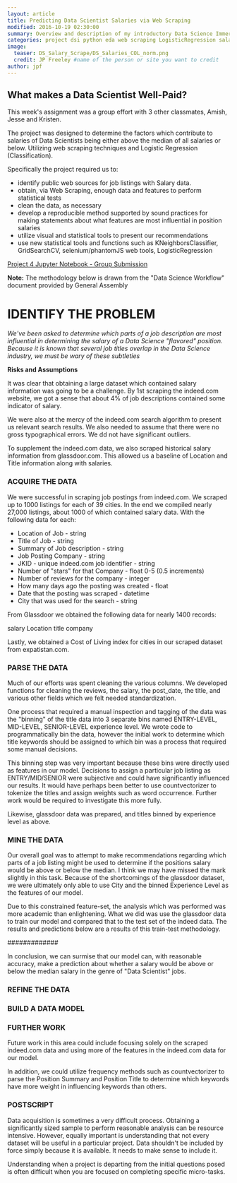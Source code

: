 ```yaml
---
layout: article
title: Predicting Data Scientist Salaries via Web Scraping
modified: 2016-10-19 02:30:00
summary: Overview and description of my introductory Data Science Immersive project
categories: project dsi python eda web scraping LogisticRegression salary glassdoor
image:
  teaser: DS_Salary_Scrape/DS_Salaries_COL_norm.png
  credit: JP Freeley #name of the person or site you want to credit
author: jpf 
---
```


What makes a Data Scientist Well-Paid?
-----------------------

This week's assignment was a group effort with 3 other classmates, Amish, Jesse and Kristen.

The project was designed to determine the factors which contribute to salaries of Data Scientists being either above the median of all salaries or below. Utilizing web scraping techniques and Logistic Regression (Classification).

Specifically the project required us to:

-	identify public web sources for job listings with Salary data.
-	obtain, via Web Scraping, enough data and features to perform statistical tests
-	clean the data, as necessary
-	develop a reproducible method supported by sound practices for making statements about what features are most influential in position salaries
-	utilize visual and statistical tools to present our recommendations
-	use new statistical tools and functions such as KNeighborsClassifier, GridSearchCV, selenium/phantomJS web tools, LogisticRegression

[Project 4 Jupyter Notebook - Group Submission](https://github.com/jpfreeley/GA-DSI/blob/master/DSI_IMAGE/curriculum/week-04/4.1-lab-webscraping/scraping-project-4-starter_JPF-Jesse.ipynb)

**Note:** The methodology below is drawn from the "Data Science Workflow" document provided by General Assembly

IDENTIFY THE PROBLEM
====================

*We've been asked to determine which parts of a job description are most influential in determining the salary of a Data Science "flavored" position. Because it is known that several job titles overlap in the Data Science industry, we must be wary of these subtleties*

**Risks and Assumptions**

It was clear that obtaining a large dataset which contained salary information was going to be a challenge. By 1st scraping the indeed.com website, we got a sense that about 4% of job descriptions contained some indicator of salary.

We were also at the mercy of the indeed.com search algorithm to present us relevant search results. We also needed to assume that there were no gross typographical errors. We dd not have significant outliers.

To supplement the indeed.com data, we also scraped historical salary information from glassdoor.com. This allowed us a baseline of Location and Title information along with salaries.

### ACQUIRE THE DATA
We were successful in scraping job postings from indeed.com. We scraped up to 1000 listings for each of 39 cities. In the end we compiled nearly 27,000 listings, about 1000 of which contained salary data. With the following data for each:

+ Location of Job - string
+ Title of Job - string
+ Summary of Job description - string
+ Job Posting Company - string
+ JKID - unique indeed.com job identifier - string
+ Number of "stars" for that Company - float 0-5 (0.5 increments)
+ Number of reviews for the company - integer
+ How many days ago the posting was created - float
+ Date that the posting was scraped - datetime
+ City that was used for the search - string

From Glassdoor we obtained the following data for nearly 1400 records:

salary
Location
title
company

Lastly, we obtained a Cost of Living index for cities in our scraped dataset from expatistan.com.

### PARSE THE DATA
Much of our efforts was spent cleaning the various columns. We developed functions for cleaning the reviews, the salary, the post_date, the title, and various other fields which we felt needed standardization.

One process that required a manual inspection and tagging of the data was the "binning" of the title data into 3 separate bins named ENTRY-LEVEL, MID-LEVEL, SENIOR-LEVEL experience level. We wrote code to programmatically bin the data, however the initial work to determine which title keywords should be assigned to which bin was a process that required some manual decisions.

This binning step was very important because these bins were directly used as features in our model. Decisions to assign a particular job listing as ENTRY/MID/SENIOR were subjective and could have significantly influenced our results. It would have perhaps been better to use countvectorizer to tokenize the titles and assign weights such as word occurrence. Further work would be required to investigate this more fully.

Likewise, glassdoor data was prepared, and titles binned by experience level as above.

### MINE THE DATA

Our overall goal was to attempt to make recommendations regarding which parts of a job listing might be used to determine if the positions salary would be above or below the median. I think we may have missed the mark slightly in this task. Because of the shortcomings of the glassdoor dataset, we were ultimately only able to use City and the binned Experience Level as the features of our model.

Due to this constrained feature-set, the analysis which was performed was more academic than enlightening. What we did was use the glassdoor data to train our model and compared that to the test set of the indeed data. The results and predictions below are a results of this train-test methodology.

#############

In conclusion, we can surmise that our model can, with reasonable accuracy, make a prediction about whether a salary would be above or below the median salary in the genre of "Data Scientist" jobs.

### REFINE THE DATA

### BUILD A DATA MODEL

### FURTHER WORK

Future work in this area could include focusing solely on the scraped indeed.com data and using more of the features in the indeed.com data for our model.

In addition, we could utilize frequency methods such as countvectorizer to parse the Position Summary and Position Title to determine which keywords have more weight in influencing keywords than others.

### POSTSCRIPT

Data acquisition is sometimes a very difficult process. Obtaining a significantly sized sample to perform reasonable analysis can be resource intensive. However, equally important is understanding that not every dataset will be useful in a particular project. Data shouldn't be included by force simply because it is available. It needs to make sense to include it.

Understanding when a project is departing from the initial questions posed is often difficult when you are focused on completing specific micro-tasks.
